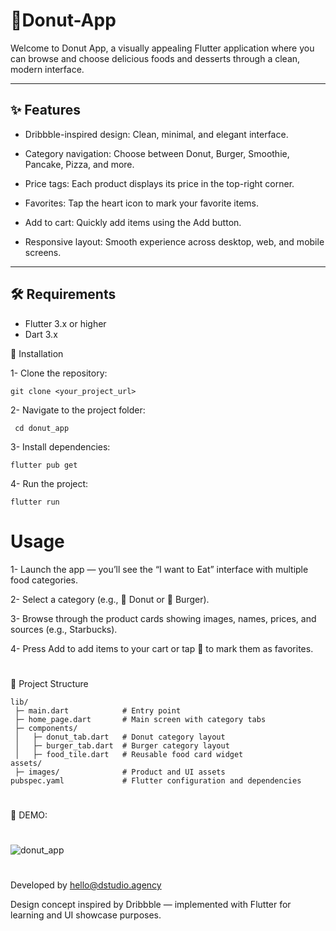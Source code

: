 # 🍩Donut-App

Welcome to Donut App, a visually appealing Flutter application where you can browse and choose delicious foods and desserts through a clean, modern interface. 

---

## ✨ Features

- Dribbble-inspired design: Clean, minimal, and elegant interface.

- Category navigation: Choose between Donut, Burger, Smoothie, Pancake, Pizza, and more.

- Price tags: Each product displays its price in the top-right corner.

- Favorites: Tap the heart icon to mark your favorite items.

- Add to cart: Quickly add items using the Add button.

- Responsive layout: Smooth experience across desktop, web, and mobile screens.

---

## 🛠️ Requirements

- Flutter 3.x or higher  
- Dart 3.x  

🚀 Installation

1- Clone the repository:
```
git clone <your_project_url>
```
2- Navigate to the project folder:
```
 cd donut_app
```
3- Install dependencies:
```
flutter pub get
```
4- Run the project:
```
flutter run
```
#  Usage
1- Launch the app — you’ll see the “I want to Eat” interface with multiple food categories.

2- Select a category (e.g., 🍩 Donut or 🍔 Burger).

3- Browse through the product cards showing images, names, prices, and sources (e.g., Starbucks).

4- Press Add to add items to your cart or tap 💖 to mark them as favorites.
#
📂 Project Structure
```
lib/
 ├─ main.dart            # Entry point
 ├─ home_page.dart       # Main screen with category tabs
 ├─ components/
 │   ├─ donut_tab.dart   # Donut category layout
 │   ├─ burger_tab.dart  # Burger category layout
 │   ├─ food_tile.dart   # Reusable food card widget
assets/
 ├─ images/              # Product and UI assets
pubspec.yaml             # Flutter configuration and dependencies

```
#
🎨 DEMO: 
#
![donut_app](lib/assets/donuts(1).gif)
#
Developed by hello@dstudio.agency

Design concept inspired by Dribbble — implemented with Flutter for learning and UI showcase purposes. 
